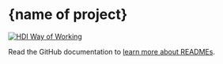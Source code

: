 # {name of project}

<!-- HDI Way of Working: Badge Holder Start -->
[![HDI Way of Working](https://img.shields.io/badge/HDI-Way%20of%20Working-8169e3?labelColor=000)](https://healthdatainsight.github.io/way_of_working/)
<!-- HDI Way of Working: Badge Holder End -->


Read the GitHub documentation to [learn more about READMEs](https://docs.github.com/en/repositories/managing-your-repositorys-settings-and-features/customizing-your-repository/about-readmes).
